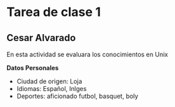 # Tarea de clase 1

## Cesar Alvarado

En esta actividad se evaluara los conocimientos en Unix

**Datos Personales**
- Ciudad de origen: Loja
- Idiomas: Español, Inlges
- Deportes: aficionado futbol, basquet, boly
